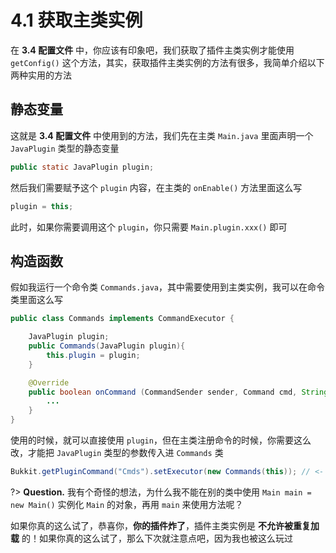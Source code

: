 # 4.1 获取主类实例

在 **3.4 配置文件** 中，你应该有印象吧，我们获取了插件主类实例才能使用 `getConfig()` 这个方法，其实，获取插件主类实例的方法有很多，我简单介绍以下两种实用的方法

## 静态变量

这就是 **3.4 配置文件** 中使用到的方法，我们先在主类 `Main.java` 里面声明一个 `JavaPlugin` 类型的静态变量

```java
public static JavaPlugin plugin;
```

然后我们需要赋予这个 `plugin` 内容，在主类的 `onEnable()` 方法里面这么写

```java
plugin = this;
```

此时，如果你需要调用这个 `plugin`，你只需要 `Main.plugin.xxx()` 即可

## 构造函数

假如我运行一个命令类 `Commands.java`，其中需要使用到主类实例，我可以在命令类里面这么写

```java
public class Commands implements CommandExecutor {

    JavaPlugin plugin;
    public Commands(JavaPlugin plugin){
        this.plugin = plugin;
    }

    @Override
    public boolean onCommand (CommandSender sender, Command cmd, String lable, String[] args) {
        ...
    }
}
```

使用的时候，就可以直接使用 `plugin`，但在主类注册命令的时候，你需要这么改，才能把 `JavaPlugin` 类型的参数传入进 `Commands` 类

```java
Bukkit.getPluginCommand("Cmds").setExecutor(new Commands(this)); // <- 本来 new Commands() 内是空的
```

?> **Question.** 我有个奇怪的想法，为什么我不能在别的类中使用 `Main main = new Main()` 实例化 `Main` 的对象，再用 `main` 来使用方法呢？

如果你真的这么试了，恭喜你，**你的插件炸了**，插件主类实例是 **不允许被重复加载** 的！如果你真的这么试了，那么下次就注意点吧，因为我也被这么玩过